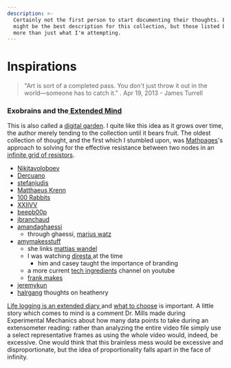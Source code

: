 ```yaml
---
description: >-
  Certainly not the first person to start documenting their thoughts. Exobrains
  might be the best description for this collection, but those listed below has
  more than just what I'm attempting.
---
```


# Inspirations



> "Art is sort of a completed pass. You don't just throw it out in the world—someone has to catch it." . Apr 19, 2013 - James Turrell

### Exobrains and the[ Extended Mind](https://en.wikipedia.org/wiki/Extended_mind_thesis)

This is also called a [digital garden](https://joelhooks.com/digital-garden). I quite like this idea as it grows over time, the author merely tending to the collection until it bears fruit. The oldest collection of thought, and the first which I stumbled upon, was [Mathpages](https://www.mathpages.com/)'s approach to solving for the effective resistance between two nodes in an [infinite grid of resistors](https://www.mathpages.com/home/kmath668/kmath668.htm).  

* [Nikitavoloboev](https://wiki.nikitavoloboev.xyz/) 
* [Dercuano](https://gitlab.com/kragen/dercuano/-/tree/master)
* [stefanjudis](https://www.stefanjudis.com/today-i-learned/)
* [Matthaeus Krenn ](https://matthaeuskrenn.com/)
* [100 Rabbits](https://100r.co/site/about_us.html)
* [XXIIVV](https://wiki.xxiivv.com/site/home.html)
* [beepb00p](https://beepb00p.xyz/)
* [jbranchaud](https://github.com/jbranchaud/til)
* [amandaghaessi](http://www.amandaghassaei.com/blog/2020/05/01/the-recursive-universe/#) 
  * through ghaessi, [marius watz](http://mariuswatz.com/)
* [amymakesstuff](https://amymakesstuff.com/)
  * she links [mattias wandel](https://woodgears.ca/)
  * I was watching [diresta ](https://jimmydiresta.com/)at the time
    * him and casey taught the importance of branding 
  * a more current [tech ingredients](https://www.youtube.com/c/TechIngredients/featured) channel on youtube 
  * [frank makes ](http://www.frankmakes.com/)
* [jeremykun](https://jeremykun.com/2013/04/10/computing-homology/) 
* [halrgang](https://halrgang.wordpress.com/) thoughts on heathenry 

[Life logging is an extended diary ](https://beepb00p.xyz/tags.html#lifelogging)and [what to choose](https://beepb00p.xyz/my-data.html#dashboard) is important. A little story which comes to mind is a comment Dr. Mills made during Experimental Mechanics about how many data points to take during an extensometer reading: rather than analyzing the entire video file simply use a select representative frames as using the whole video would, indeed, be excessive. One would think that this brainless mess would be excessive and disproportionate, but the idea of proportionality falls apart in the face of infinity.  



### 











